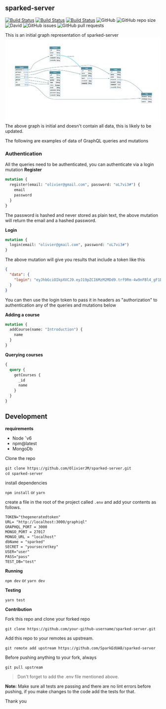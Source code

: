 ## sparked-server

[![Build Status](https://travis-ci.com/SparkEdUAB/sparked-server.svg?branch=master)](https://travis-ci.com/SparkEdUAB/sparked-server)
[![Build Status](https://dev.azure.com/Manolivier930767/SparkEd/_apis/build/status/sparked-srv%20-%20CI?branchName=master)](https://dev.azure.com/Manolivier930767/SparkEd/_build/latest?definitionId=3&branchName=master)
[![Build Status](https://dev.azure.com/Manolivier930767/SparkEd/_apis/build/status/sparked-srv%20-%20CI?branchName=master&jobName=Build)](https://dev.azure.com/Manolivier930767/SparkEd/_build/latest?definitionId=3&branchName=master)
![GitHub](https://img.shields.io/github/license/Sparkeduab/sparked-server.svg?style=flat-square)
![GitHub repo size](https://img.shields.io/github/repo-size/sparkeduab/sparked-server.svg?style=flat-square)
![David](https://img.shields.io/david/dev/sparkeduab/sparked-server.svg?style=flat-square)
![GitHub issues](https://img.shields.io/github/issues-raw/sparkeduab/sparked-server.svg?style=flat-square)
![GitHub pull requests](https://img.shields.io/github/issues-pr/sparkeduab/sparked-server.svg?style=flat-square)

This is an initial graph representation of sparked-server
![graph representation ](gr-updated.png)
The above graph is initial and doesn't contain all data, this is likely to be updated.

The following are examples of data of GraphQL queries and mutations

### Authentication

All the queries need to be authenticated, you can authenticate via a login mutation
**Register**

```graphql
mutation {
  register(email: "olivier@gmail.com", password: "oL7vi3#") {
    email
    password
  }
}
```

The password is hashed and never stored as plain text, the above mutation will return the email and a hashed password.

**Login**

```graphql
mutation {
  login(email: "olivier@gmail.com", password: "oL7vi3#")
}
```

The above mutation will give you results that include a token like this

```json
{
  "data": {
    "login": "eyJhbGciOIkpXVCJ9.eyJ19pZCI6MzM2MDd9.trf9Rm-4w9nFBl4_gF1DfSTH2__xo"
  }
}
```

You can then use the login token to pass it in headers as "authorization" to authentication any of the queries and mutations below

**Adding a course**

```graphql
mutation {
  addCourse(name: "Introduction") {
    name
  }
}
```

**Querying courses**

```graphql
{
  query {
    getCourses {
      _id
      name
    }
  }
}
```
## Development

**requirements**

- Node ˆv6
- npm@latest
- MongoDb

Clone the repo

`git clone https://github.com/OlivierJM/sparked-server.git`  
`cd sparked-server`

install dependencies

`npm install` or `yarn`

create a file in the root of the project called `.env` and add your contents as follows.

```
TOKEN="thegeneratedtoken"
URL= "http://localhost:3000/graphiql"
GRAPHQL_PORT = 3000
MONGO_PORT = 27017
MONGO_URL = "localhost"
dbName = "sparked"
SECRET = "yoursecretkey"
USER="user"
PASS="pass"
TEST_DB="test"
```



**Running**

`npm dev` or `yarn dev`

**Testing**

`yarn test`

**Contribution**

Fork this repo and clone your forked repo

`git clone https://github.com/your-github-username/sparked-server.git`

Add this repo to your remotes as upstream.

`git remote add upstream https://github.com/SparkEdUAB/sparked-server`

Before pushing anything to your fork, always

`git pull upstream`

> Don't forget to add the .env file mentioned above.

**Note:** Make sure all tests are passing and there are no lint errors before pushing, if you make changes to the code add the tests for that.

Thank you 

